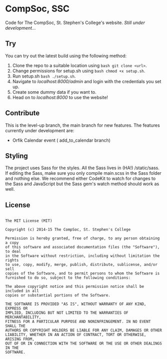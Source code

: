 # CompSoc, SSC

Code for The CompSoc, St. Stephen's College's website. *Still under development...*

## Try

You can try out the latest build using the following method:

1. Clone the repo to a suitable location using ```bash git clone <url>```.
2. Change permissions for setup.sh using ```bash chmod +x setup.sh```.
3. Run setup.sh ```bash ./setup.sh```.
4. Navigate to *localhost:8000/admin* and login with the credentials you set up.
5. Create some dummy data if you want to.
6. Head on to *localhost:8000* to use the website!

## Contribute

This is the level-up branch, the main branch for new features. The features currently under development are:

* Orfik Calendar event ( add_to_calendar branch)

## Styling

The project uses Sass for the styles. All the Sass lives in (HA!) /static/sass. If editing the Sass, make sure you only compile main.scss in the Sass folder and nothing else. We recommend either CodeKit to watch for changes to the Sass and JavaScript but the Sass gem's watch method should work as well.

## License

```text

The MIT License (MIT)

Copyright (c) 2014-15 The CompSoc, St. Stephen's College

Permission is hereby granted, free of charge, to any person obtaining a copy
of this software and associated documentation files (the "Software"), to deal
in the Software without restriction, including without limitation the rights
to use, copy, modify, merge, publish, distribute, sublicense, and/or sell
copies of the Software, and to permit persons to whom the Software is
furnished to do so, subject to the following conditions:

The above copyright notice and this permission notice shall be included in all
copies or substantial portions of the Software.

THE SOFTWARE IS PROVIDED "AS IS", WITHOUT WARRANTY OF ANY KIND, EXPRESS OR
IMPLIED, INCLUDING BUT NOT LIMITED TO THE WARRANTIES OF MERCHANTABILITY,
FITNESS FOR A PARTICULAR PURPOSE AND NONINFRINGEMENT. IN NO EVENT SHALL THE
AUTHORS OR COPYRIGHT HOLDERS BE LIABLE FOR ANY CLAIM, DAMAGES OR OTHER
LIABILITY, WHETHER IN AN ACTION OF CONTRACT, TORT OR OTHERWISE, ARISING FROM,
OUT OF OR IN CONNECTION WITH THE SOFTWARE OR THE USE OR OTHER DEALINGS IN THE
SOFTWARE.
```


